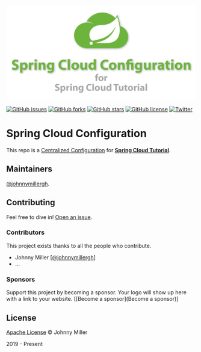 ![Spring Cloud Configuration Feature Graphics](https://raw.githubusercontent.com/johnnymillergh/MaterialLibrary/master/spring-cloud-configuration/spring-cloud-configuration-social-image.png)

[![GitHub issues](https://img.shields.io/github/issues/johnnymillergh/spring-cloud-configuration)](https://github.com/johnnymillergh/spring-cloud-configuration/issues)
[![GitHub forks](https://img.shields.io/github/forks/johnnymillergh/spring-cloud-configuration)](https://github.com/johnnymillergh/spring-cloud-configuration/network)
[![GitHub stars](https://img.shields.io/github/stars/johnnymillergh/spring-cloud-configuration)](https://github.com/johnnymillergh/spring-cloud-configuration/stargazers)
[![GitHub license](https://img.shields.io/github/license/johnnymillergh/spring-cloud-configuration)](https://github.com/johnnymillergh/spring-cloud-configuration/blob/master/LICENSE)
[![Twitter](https://img.shields.io/twitter/url/https/github.com/johnnymillergh/spring-cloud-configuration?style=social)](https://twitter.com/intent/tweet?text=Wow:&url=https%3A%2F%2Fgithub.com%2Fjohnnymillergh%2Fspring-cloud-configuration)

# Spring Cloud Configuration

This repo is a [Centralized Configuration](https://spring.io/guides/gs/centralized-configuration/) for **[Spring Cloud Tutorial](https://github.com/johnnymillergh/spring-cloud-tutorial)**.

## Maintainers

[@johnnymillergh](https://github.com/johnnymillergh).

## Contributing

Feel free to dive in! [Open an issue](https://github.com/johnnymillergh/spring-cloud-configurationl/issues/new).

### Contributors

This project exists thanks to all the people who contribute. 

- Johnny Miller [[@johnnymillergh](https://github.com/johnnymillergh)]
- …


### Sponsors

Support this project by becoming a sponsor. Your logo will show up here with a link to your website. [[Become a sponsor](Become a sponsor)]

## License

[Apache License](https://github.com/johnnymillergh/spring-cloud-configuration/blob/master/LICENSE) © Johnny Miller

2019 - Present